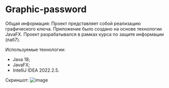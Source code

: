 # Graphic-password
Общая информация:
Проект представляет собой реализацию графического ключа. Приложение было создано на основе технологии JavaFX.
Проект разрабатывался в рамках курса по защите информации (лаб7).

Используемые технологии:
* Java 18;
* JavaFX;
* IntelliJ IDEA 2022.2.5.

Скриншот:
![image](https://github.com/oSt4lKeRo/Graphic-password/assets/105297259/a54222a5-69e0-4d5c-ac04-411a523ebbe3)
